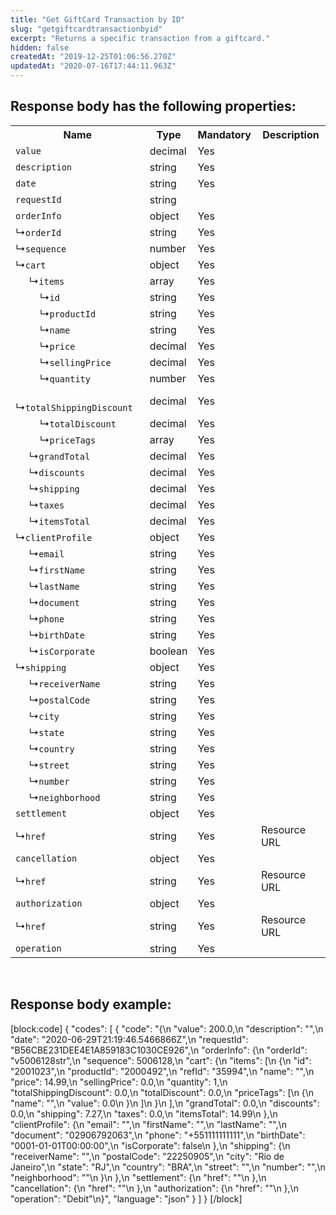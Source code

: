 ```yaml
---
title: "Get GiftCard Transaction by ID"
slug: "getgiftcardtransactionbyid"
excerpt: "Returns a specific transaction from a giftcard."
hidden: false
createdAt: "2019-12-25T01:06:56.270Z"
updatedAt: "2020-07-16T17:44:11.963Z"
---
```

## Response body has the following properties:
<table>
    <tr>
        <th>Name</th>
        <th>Type</th>
        <th>Mandatory</th>
        <th>Description</th>
    </tr>
    <tr>
        <td><code>value</code></td>
        <td>decimal</td>
        <td>Yes</td>
        <td></td>
    </tr>
 <tr>
        <td><code>description</code></td>
        <td>string</td>
        <td>Yes</td>
        <td></td>
    </tr>
 <tr>
        <td><code>date</code></td>
        <td>string</td>
        <td>Yes</td>
        <td></td>
    </tr>
 <tr>
        <td><code>requestId</code></td>
        <td>string</td>
        <td></td>
        <td></td>
    </tr>
 <tr>
        <td><code>orderInfo</code></td>
        <td>object</td>
        <td>Yes</td>
        <td></td>
    </tr>
 <tr>
        <td>&#x21B3;<code>orderId</code></td>
        <td>string</td>
        <td>Yes</td>
        <td></td>
    </tr>
 <tr>
        <td> &#x21B3;<code>sequence</code></td>
        <td>number</td>
        <td>Yes</td>
        <td></td>
    </tr>
 <tr>
        <td>&#x21B3;<code>cart</code></td>
        <td>object</td>
        <td>Yes</td>
        <td></td>
    </tr>
 <tr>
        <td>&nbsp;&nbsp;&nbsp;&nbsp; &#x21B3;<code>items</code></td>
        <td>array</td>
        <td>Yes</td>
        <td></td>
    </tr>
 <tr>
        <td>&nbsp;&nbsp;&nbsp;&nbsp;&nbsp;&nbsp;&nbsp;&nbsp; &#x21B3;<code>id</code></td>
        <td>string</td>
        <td>Yes</td>
        <td></td>
    </tr>
<tr>
        <td>&nbsp;&nbsp;&nbsp;&nbsp;&nbsp;&nbsp;&nbsp;&nbsp; &#x21B3<code>productId</code></td>
        <td>string</td>
        <td>Yes</td>
        <td></td>
    </tr>
<tr>
        <td>&nbsp;&nbsp;&nbsp;&nbsp;&nbsp;&nbsp;&nbsp;&nbsp; &#x21B3<code>name</code></td>
        <td>string</td>
        <td>Yes</td>
        <td></td>
    </tr>
<tr>
        <td>&nbsp;&nbsp;&nbsp;&nbsp;&nbsp;&nbsp;&nbsp;&nbsp; &#x21B3<code>price</code></td>
        <td>decimal</td>
        <td>Yes</td>
        <td></td>
    </tr>
<tr>
        <td>&nbsp;&nbsp;&nbsp;&nbsp;&nbsp;&nbsp;&nbsp;&nbsp; &#x21B3<code>sellingPrice</code></td>
        <td>decimal</td>
        <td>Yes</td>
        <td></td>
    </tr>
<tr>
        <td>&nbsp;&nbsp;&nbsp;&nbsp;&nbsp;&nbsp;&nbsp;&nbsp; &#x21B3<code>quantity</code></td>
        <td>number</td>
        <td>Yes</td>
        <td></td>
    </tr>
<tr>
        <td>&nbsp;&nbsp;&nbsp;&nbsp;&nbsp;&nbsp;&nbsp;&nbsp; &#x21B3<code>totalShippingDiscount</code></td>
        <td>decimal</td>
        <td>Yes</td>
        <td></td>
    </tr>
<tr>
        <td>&nbsp;&nbsp;&nbsp;&nbsp;&nbsp;&nbsp;&nbsp;&nbsp; &#x21B3<code>totalDiscount</code></td>
        <td>decimal</td>
        <td>Yes</td>
        <td></td>
    </tr>
<tr>
        <td>&nbsp;&nbsp;&nbsp;&nbsp;&nbsp;&nbsp;&nbsp;&nbsp; &#x21B3<code>priceTags</code></td>
        <td>array</td>
        <td>Yes</td>
        <td></td>
    </tr>
<tr>
        <td>&nbsp;&nbsp;&nbsp;&nbsp; &#x21B3<code>grandTotal</code></td>
        <td>decimal</td>
        <td>Yes</td>
        <td></td>
    </tr>
<tr>
        <td>&nbsp;&nbsp;&nbsp;&nbsp; &#x21B3<code>discounts</code></td>
        <td>decimal</td>
        <td>Yes</td>
        <td></td>
    </tr>
<tr>
        <td>&nbsp;&nbsp;&nbsp;&nbsp; &#x21B3<code>shipping</code></td>
        <td>decimal</td>
        <td>Yes</td>
        <td></td>
    </tr>
<tr>
        <td>&nbsp;&nbsp;&nbsp;&nbsp; &#x21B3<code>taxes</code></td>
        <td>decimal</td>
        <td>Yes</td>
        <td></td>
    </tr>
<tr>
        <td>&nbsp;&nbsp;&nbsp;&nbsp; &#x21B3<code>itemsTotal</code></td>
        <td>decimal</td>
        <td>Yes</td>
        <td></td>
    </tr>
<tr>
        <td>&#x21B3<code>clientProfile</code></td>
        <td>object</td>
        <td>Yes</td>
        <td></td>
    </tr>
<tr>
        <td>&nbsp;&nbsp;&nbsp;&nbsp; &#x21B3<code>email</code></td>
        <td>string</td>
        <td>Yes</td>
        <td></td>
    </tr>
<tr>
        <td>&nbsp;&nbsp;&nbsp;&nbsp; &#x21B3<code>firstName</code></td>
        <td>string</td>
        <td>Yes</td>
        <td></td>
    </tr>
 <td>&nbsp;&nbsp;&nbsp;&nbsp; &#x21B3<code>lastName</code></td>
        <td>string</td>
        <td>Yes</td>
        <td></td>
    </tr>
<tr>
        <td>&nbsp;&nbsp;&nbsp;&nbsp; &#x21B3<code>document</code></td>
        <td>string</td>
        <td>Yes</td>
        <td></td>
    </tr>
 <td>&nbsp;&nbsp;&nbsp;&nbsp; &#x21B3<code>phone</code></td>
        <td>string</td>
        <td>Yes</td>
        <td></td>
    </tr>
<tr>
        <td>&nbsp;&nbsp;&nbsp;&nbsp; &#x21B3<code>birthDate</code></td>
        <td>string</td>
        <td>Yes</td>
        <td></td>
    </tr>
<tr>
        <td>&nbsp;&nbsp;&nbsp;&nbsp; &#x21B3<code>isCorporate</code></td>
        <td>boolean</td>
        <td>Yes</td>
        <td></td>
    </tr>
<tr>
        <td>&#x21B3<code>shipping</code></td>
        <td>object</td>
        <td>Yes</td>
        <td></td>
    </tr>
 <td>&nbsp;&nbsp;&nbsp;&nbsp; &#x21B3<code>receiverName</code></td>
        <td>string</td>
        <td>Yes</td>
        <td></td>
    </tr>
</tr>
 <td>&nbsp;&nbsp;&nbsp;&nbsp; &#x21B3<code>postalCode</code></td>
        <td>string</td>
        <td>Yes</td>
        <td></td>
    </tr>
<tr>
        <td>&nbsp;&nbsp;&nbsp;&nbsp; &#x21B3<code>city</code></td>
        <td>string</td>
        <td>Yes</td>
        <td></td>
    </tr>
<tr>
        <td>&nbsp;&nbsp;&nbsp;&nbsp; &#x21B3<code>state</code></td>
        <td>string</td>
        <td>Yes</td>
        <td></td>
    </tr>
<tr>
        <td>&nbsp;&nbsp;&nbsp;&nbsp; &#x21B3<code>country</code></td>
        <td>string</td>
        <td>Yes</td>
        <td></td>
    </tr>
 <td>&nbsp;&nbsp;&nbsp;&nbsp; &#x21B3<code>street</code></td>
        <td>string</td>
        <td>Yes</td>
        <td></td>
    </tr>
<tr>
        <td>&nbsp;&nbsp;&nbsp;&nbsp; &#x21B3<code>number</code></td>
        <td>string</td>
        <td>Yes</td>
        <td></td>
    </tr>
<tr>
        <td>&nbsp;&nbsp;&nbsp;&nbsp; &#x21B3<code>neighborhood</code></td>
        <td>string</td>
        <td>Yes</td>
        <td></td>
    </tr>
<tr>
        <td><code>settlement</code></td>
        <td>object</td>
        <td>Yes</td>
        <td></td>
    </tr>
 <td> &#x21B3;<code>href</code></td>
        <td>string</td>
        <td>Yes</td>
        <td>Resource URL</td>
    </tr>
<tr>
        <td><code>cancellation</code></td>
        <td>object</td>
        <td>Yes</td>
        <td></td>
    </tr>
<tr>
        <td>&#x21B3;<code>href</code></td>
        <td>string</td>
        <td>Yes</td>
        <td>Resource URL</td>
    </tr>
<tr>
        <td><code>authorization</code></td>
        <td>object</td>
        <td>Yes</td>
        <td></td>
    </tr>
<tr>
        <td>&#x21B3;<code>href</code></td>
        <td>string</td>
        <td>Yes</td>
        <td>Resource URL</td>
    </tr>
<tr>
        <td><code>operation</code></td>
        <td>string</td>
        <td>Yes</td>
        <td></td>
    </tr>
</table>

<br>

## Response body example:
[block:code]
{
  "codes": [
    {
      "code": "{\n    \"value\": 200.0,\n    \"description\": \"\",\n    \"date\": \"2020-06-29T21:19:46.5466866Z\",\n    \"requestId\": \"B56CBE231DEE4E1A859183C1030CE926\",\n    \"orderInfo\": {\n        \"orderId\": \"v5006128str\",\n        \"sequence\": 5006128,\n        \"cart\": {\n            \"items\": [\n                {\n                    \"id\": \"2001023\",\n                    \"productId\": \"2000492\",\n                    \"refId\": \"35994\",\n                    \"name\": \"\",\n                    \"price\": 14.99,\n                    \"sellingPrice\": 0.0,\n                    \"quantity\": 1,\n                    \"totalShippingDiscount\": 0.0,\n                    \"totalDiscount\": 0.0,\n                    \"priceTags\": [\n                        {\n                            \"name\": \"\",\n                            \"value\": 0.0\n                        }\n                    ]\n                }\n            ],\n            \"grandTotal\": 0.0,\n            \"discounts\": 0.0,\n            \"shipping\": 7.27,\n            \"taxes\": 0.0,\n            \"itemsTotal\": 14.99\n        },\n        \"clientProfile\": {\n            \"email\": \"\",\n            \"firstName\": \"\",\n            \"lastName\": \"\",\n            \"document\": \"02906792063\",\n            \"phone\": \"+551111111111\",\n            \"birthDate\": \"0001-01-01T00:00:00\",\n            \"isCorporate\": false\n        },\n        \"shipping\": {\n            \"receiverName\": \"\",\n            \"postalCode\": \"22250905\",\n            \"city\": \"Rio de Janeiro\",\n            \"state\": \"RJ\",\n            \"country\": \"BRA\",\n            \"street\": \"\",\n            \"number\": \"\",\n            \"neighborhood\": \"\"\n        }\n    },\n    \"settlement\": {\n        \"href\": \"\"\n    },\n    \"cancellation\": {\n        \"href\": \"\"\n    },\n    \"authorization\": {\n        \"href\": \"\"\n    },\n    \"operation\": \"Debit\"\n}",
      "language": "json"
    }
  ]
}
[/block]